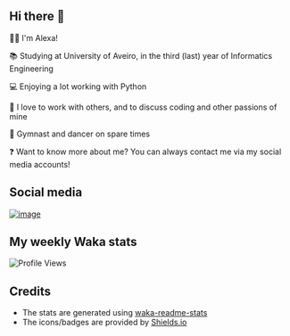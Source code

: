 ## Hi there 👋
👩‍💻 I'm Alexa!  

📚 Studying at University of Aveiro, in the third (last) year of Informatics Engineering

💻 Enjoying a lot working with Python

💬 I love to work with others, and to discuss coding and other passions of mine

🤸 Gymnast and dancer on spare times

❓ Want to know more about me? You can always contact me via my social media accounts!

## Social media
[![image](https://content.linkedin.com/content/dam/me/brand/en-us/brand-home/logos/01-dsk-e8-v2.png.original.png)](https://www.linkedin.com/in/alexandra-de-carvalho/)

## My weekly Waka stats
<!--START_SECTION:waka-->
![Profile Views](http://img.shields.io/badge/Profile%20Views-345-blue)

<!--END_SECTION:waka-->

## Credits
- The stats are generated using [waka-readme-stats](https://github.com/anmol098/waka-readme-stats)
- The icons/badges are provided by [Shields.io](https://shields.io/)